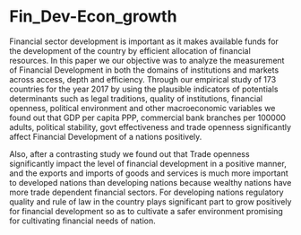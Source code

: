 # Fin_Dev-Econ_growth

Financial sector development is important as it makes available funds for the development of the country by efficient allocation of financial resources. In this paper we our objective was to analyze the measurement of Financial Development in both the domains of institutions and markets across access, depth and efficiency. Through our empirical study of 173 countries for the year 2017 by using the plausible indicators of potentials determinants such as legal traditions, quality of institutions, financial openness, political environment and other macroeconomic variables we found out that GDP per capita PPP, commercial bank branches per 100000 adults, political stability, govt effectiveness and trade openness significantly affect Financial Development of a nations positively.

Also, after a contrasting study we found out that Trade openness significantly impact the level of financial development in a positive manner, and the exports and imports of goods and services is much more important to developed nations than developing nations because wealthy nations have more trade dependent financial sectors. For developing nations regulatory quality and rule of law in the country plays significant part to grow positively for financial development so as to cultivate a safer environment promising for cultivating financial needs of nation.
